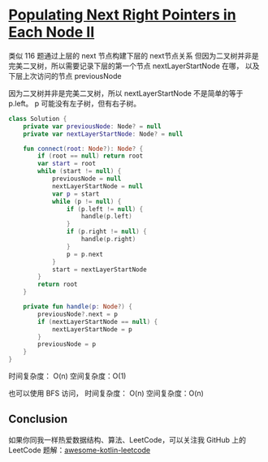 # [Populating Next Right Pointers in Each Node II][title]

类似 116 题通过上层的 next 节点构建下层的 next节点关系
但因为二叉树并非是完美二叉树，所以需要记录下层的第一个节点 nextLayerStartNode 在哪，
以及下层上次访问的节点 previousNode

因为二叉树并非是完美二叉树，所以 nextLayerStartNode 不是简单的等于 p.left。 p 可能没有左子树，但有右子树。
```kotlin
class Solution {
    private var previousNode: Node? = null
    private var nextLayerStartNode: Node? = null

    fun connect(root: Node?): Node? {
        if (root == null) return root
        var start = root
        while (start != null) {
            previousNode = null
            nextLayerStartNode = null
            var p = start
            while (p != null) {
                if (p.left != null) {
                    handle(p.left)
                }
                if (p.right != null) {
                    handle(p.right)
                }
                p = p.next
            }
            start = nextLayerStartNode
        }
        return root
    }

    private fun handle(p: Node?) {
        previousNode?.next = p
        if (nextLayerStartNode == null) {
            nextLayerStartNode = p
        }
        previousNode = p
    }
}
```

时间复杂度： O(n) 空间复杂度：O(1)

也可以使用 BFS 访问， 时间复杂度： O(n) 空间复杂度：O(n)

## Conclusion
如果你同我一样热爱数据结构、算法、LeetCode，可以关注我 GitHub 上的 LeetCode 题解：[awesome-kotlin-leetcode][akl]



[title]: https://leetcode-cn.com/problems/populating-next-right-pointers-in-each-node-ii/
[akl]: https://github.com/NightXlt/awesome-kotlin-leetcode

